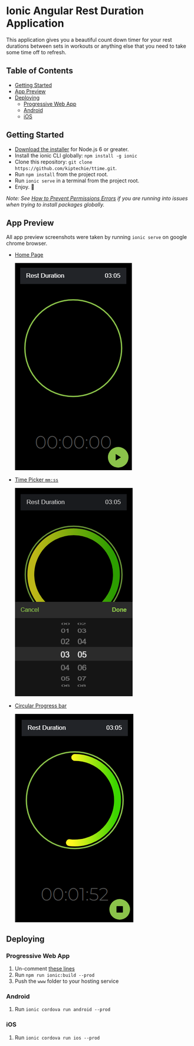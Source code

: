 # Ionic Angular Rest Duration Application

This application gives you a beautiful count down timer for your rest durations between sets in workouts or anything else that you need to take some time off to refresh.


## Table of Contents
- [Getting Started](#getting-started)
- [App Preview](#app-preview)
- [Deploying](#deploying)
  - [Progressive Web App](#progressive-web-app)
  - [Android](#android)
  - [iOS](#ios)


## Getting Started

* [Download the installer](https://nodejs.org/) for Node.js 6 or greater.
* Install the ionic CLI globally: `npm install -g ionic`
* Clone this repository: `git clone https://github.com/kiptechie/ttime.git`.
* Run `npm install` from the project root.
* Run `ionic serve` in a terminal from the project root.
* Enjoy. :tada:

_Note: See [How to Prevent Permissions Errors](https://docs.npmjs.com/getting-started/fixing-npm-permissions) if you are running into issues when trying to install packages globally._


## App Preview

All app preview screenshots were taken by running `ionic serve` on google chrome browser.

- [Home Page](https://github.com/kiptechie/ttime/blob/master/src/app/home/home.page.html)



    <img src="resources/screenshots/ttimeHome.png" alt="Home">
  
  
    
 - [Time Picker `mm:ss`](https://github.com/kiptechie/ttime/blob/master/src/app/home/home.page.html)
 
 
 
    <img src="resources/screenshots/ttimeDateTimePicker.png" alt="Date time picker">
    
    
     
 - [Circular Progress bar](https://github.com/kiptechie/ttime/blob/master/src/app/home/home.page.html)



   <img src="resources/screenshots/ttimeCircularProgressDialog.png" alt="Date time picker">
   
   



## Deploying

### Progressive Web App

1. Un-comment [these lines](https://github.com/kiptechie/ttime/blob/d67f90d5c6f85695edd801ffd826a899d369cbad/src/index.html#L20)
2. Run `npm run ionic:build --prod`
3. Push the `www` folder to your hosting service

### Android

1. Run `ionic cordova run android --prod`

### iOS

1. Run `ionic cordova run ios --prod`
